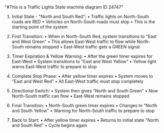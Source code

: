 "#This is a Traffic Lights State machine diagram  ID 24747" 

1.	Initial State - "North and South Red": 
•	Traffic lights on North-South roads are RED
•	Vehicles on North-South roads must stop
•	This is the starting point of the system

2.	First Transition: 
•	When in North-South Red, system transitions to "East and West Green"
•	This allows East-West traffic to flow while North-South remains stopped
•	East-West traffic gets a GREEN signal

3.	Timer Expiration & Yellow Warning: 
•	After the green timer expires for East-West
•	System transitions to "East and West Yellow"
•	Yellow light warns East-West traffic to prepare to stop

4.	Complete Stop Phase: 
•	After yellow timer expires
•	System moves to "East and West Red"
•	All East-West traffic must stop completely

5.	Directional Switch: 
•	System then gives "North and South Green"
•	Now North-South traffic can flow
•	East-West remains stopped

6.	Final Transition: 
•	North-South green timer expires
•	Changes to "North and South Yellow"
•	Warning for North-South traffic to prepare to stop

7.	Back to Start: 
•	After yellow timer expires
•	Returns to initial state "North and South Red"
•	Cycle begins again



